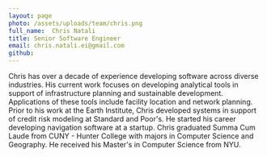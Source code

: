 ```yaml
---
layout: page
photo: /assets/uploads/team/chris.png
full_name:  Chris Natali
title: Senior Software Engineer
email: chris.natali.ei@gmail.com
github: 
---
```

Chris has over a decade of experience developing software across diverse industries.  His current work focuses on developing analytical tools in support of infrastructure planning and sustainable development.  Applications of these tools include facility location and network planning.  Prior to his work at the Earth Institute, Chris developed systems in support of credit risk modeling at Standard and Poor's.  He started his career developing navigation software at a startup.  Chris graduated Summa Cum Laude from CUNY - Hunter College with majors in Computer Science and Geography.  He received his Master's in Computer Science from NYU.
